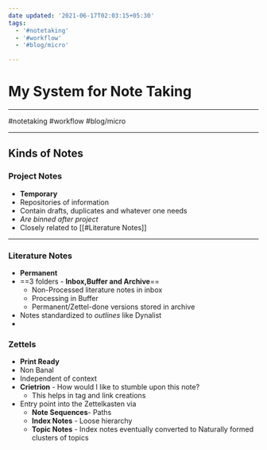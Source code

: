 ```yaml
---
date updated: '2021-06-17T02:03:15+05:30'
tags:
  - '#notetaking'
  - '#workflow'
  - '#blog/micro'

---
```


# My System for Note Taking

---

#notetaking #workflow #blog/micro

---

## Kinds of Notes
### Project Notes
- **Temporary**
- Repositories of information
- Contain drafts, duplicates and whatever one needs
- *Are binned after project*
- Closely related to [[#Literature Notes]]

---
### Literature Notes
- **Permanent**
- ==3 folders - **Inbox,Buffer and Archive**==
	- Non-Processed literature notes in inbox
	- Processing in Buffer
	- Permanent/Zettel-done versions stored in archive
- Notes standardized to *outlines* like Dynalist
- 
### Zettels
- **Print Ready**
- Non Banal
- Independent of context
- **Crietrion** - How would I like to stumble upon this note?
	- This helps in tag and link creations
- Entry point into the Zettelkasten via
	- **Note Sequences**- Paths
	- **Index Notes** - Loose hierarchy
	- **Topic Notes** - Index notes eventually converted to Naturally formed clusters of topics